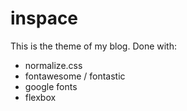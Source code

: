# inspace
This is the theme of my blog. Done with:
- normalize.css
- fontawesome / fontastic
- google fonts
- flexbox

